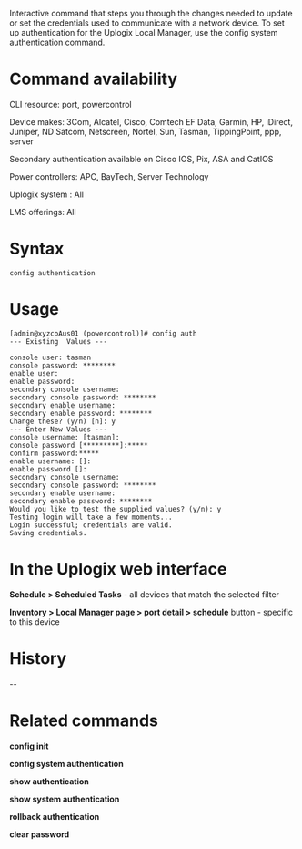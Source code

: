 Interactive command that steps you through the changes needed to update or set the credentials used to communicate with a network device. To set up authentication for the Uplogix Local Manager, use the config system authentication command.

# Command availability 

CLI resource: port, powercontrol

Device makes: 3Com, Alcatel, Cisco, Comtech EF Data, Garmin, HP, iDirect, Juniper, ND Satcom, Netscreen, Nortel, Sun, Tasman, TippingPoint, ppp, server

Secondary authentication available on Cisco IOS, Pix, ASA and CatIOS

Power controllers: APC, BayTech, Server Technology

Uplogix system : All

LMS offerings: All

# Syntax 

```
config authentication
```

# Usage 

```
[admin@xyzcoAus01 (powercontrol)]# config auth
--- Existing  Values ---

console user: tasman
console password: ********
enable user:
enable password: 
secondary console username:
secondary console password: ********
secondary enable username:
secondary enable password: ********
Change these? (y/n) [n]: y
--- Enter New Values ---
console username: [tasman]:
console password [*********]:*****
confirm password:*****
enable username: []:
enable password []:
secondary console username:
secondary console password: ********
secondary enable username:
secondary enable password: ********
Would you like to test the supplied values? (y/n): y
Testing login will take a few moments...
Login successful; credentials are valid.
Saving credentials.
```

# In the Uplogix web interface

**Schedule > Scheduled Tasks** - all devices that match the selected filter

**Inventory > Local Manager page > port detail > schedule** button - specific to this device

# History 

--

# Related commands 

**config init**

**config system authentication**

**show authentication**

**show system authentication**

**rollback authentication**

**clear password**
